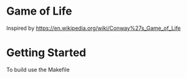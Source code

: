 # Game of Life
Inspired by https://en.wikipedia.org/wiki/Conway%27s_Game_of_Life

# Getting Started
To build use the Makefile
